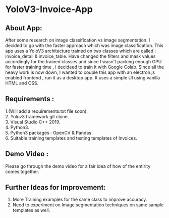 # YoloV3-Invoice-App

## About App:

After some research on image classification vs image segmentation. I decided to go with the faster approach which was image classification. This app uses a YoloV3 architecture trained on two classes which are called : invoice_detail & invoice_table. Have changed the filters and mask values accordingly for the trained classes and since I wasn't packing enough GPU for faster training time , I decideed to train it with Google Colab. Since all the heavy work is now down, I wanted to couple this app with an electron.js enabled frontend , run it as a desktop app. It uses a simple UI using vanilla HTML and CSS.

## Requirements :

1.(Will add a requirements.txt file soon).  
2. Yolov3 framework git clone.  
3. Visual Studio C++ 2019.  
4. Python3.  
5. Python3 packages : OpenCV & Pandas   
6. Suitable training templates and testing templates of Invoices.  

## Demo Video :
Please go through the demo video for a fair idea of how of the entirity comes together.

## Further Ideas for Improvement:

1. More Training examples for the same class to improve accuracy.
2. Need to experiment on Image segmentation techniques on same sample templates as well.
